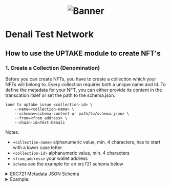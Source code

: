 <h1><p align="center"><img alt="Banner" src="Denali.png" /></p></h1>

# Denali Test Network

## How to use the UPTAKE module to create NFT's

### 1. Create a Collection (Denomination)

Before you can create NFTs, you have to create a collection which your NFTs will belong to. Every collection requires both a unique name and id. 
To define the metadata for your NFT, you can either provide its content in the transcation itslef or set the path to the schema.json.

```
iond tx uptake issue <collection-id> \
	--name=<collection-name> \
	--schema=<schema-content or path/to/schema.json> \	
	--from=<from_address> \
	--chain-id=Test-Denali
```

Notes:
- `<collection-name>` alphanumeric value, min. 4 characters, has to start with a lower case letter
- `<collection-id>` alphanumeric value, min. 4 characters
- `<from_address>` your wallet address
- `schema` see the example for an erc721 schema below

<details>
  
  <summary>ERC721 Metadata JSON Schema</summary>
  
  ```
  {
    "title": "Asset Metadata",
    "type": "object",
    "properties": {
        "name": {
            "type": "string",
            "description": "Identifies the asset to which this NFT represents",
        },
        "description": {
            "type": "string",
            "description": "Describes the asset to which this NFT represents",
        },
        "image": {
            "type": "string",
            "description": "A URI pointing to a resource with mime type image/* representing the asset to which this NFT represents. Consider making any images at a width between 320 and 1080 pixels and aspect ratio between 1.91:1 and 4:5 inclusive.",
        }
    }
}
  ```
  
</details>

<details>
  
  <summary>Example:</summary>

```
iond tx uptake issue mightysword9 \
	--from=idep1heg29v6tc7npk950pgd3phl5g2ll306pzy68ha \
	--name=MightySword \
	--schema="schema.json" \
	--chain-id=Test-Denali
```

### 2. Create NFTs

After creating the collection we can create the corresponding NFTs. Similar to the collection, NFTs have an unique name and id. Furthermore you have to define the recipient of the NFT.
Through the uri flag, you can define the address where the metadata for this specific NFT is stored. Metadata can be either stored centralized (your own api) or dezentralized (e.g. [ipfs.io])

```
iond tx uptake mint <collection-id> <item-id> \
	--name=<item-name> \
  	--uri=<uri>
	--from=<from_address> \
	--recipient=<owner_address> \
	--chain-id=<chain-id>
```

<details>
  
  <summary>Example:</summary>


```
iond tx uptake mint mightysword9 sworditem001 \
	--name=SwordItem \
	--uri=ipfs://ipfs2askmak2344dkabmna0
	--recipient=idep1heg29v6tc7npk950pgd3phl5g2ll306pzy68ha \
	--from=idep1heg29v6tc7npk950pgd3phl5g2ll306pzy68ha  \
	--chain-id=Test-Denali
```
	
</details>

### 3. Other transaction commands

#### 3.1 Transfer NFT

```
iond tx uptake transfer <recipient> <collection-id> <item-id> \
	--uri=<uri> \
	--from=<from_address> \
	--chain-id=<chain-id>
```
<details>
  
  <summary>Example:</summary>


```
iond tx uptake transfer idep1heg29v6tc7npk950pgd3phl5g2ll306pzy453ha mightysword9 sworditem001 \
	--uri=ipfs://ipfs2askmak2344dkabmna0 \
	--from=idep1heg29v6tc7npk950pgd3phl5g2ll306pzy68ha \
	--chain-id Test-Denali
```

</details>	

#### 3.2 Burn NFT

```
iond tx uptake burn <collection-id> <item-id> \
	--uri=<uri> \
	--from=<from_address> \
	--chain-id=<chain-id>
```
<details>
  
  <summary>Example:</summary>


```
iond tx uptake burn mightysword9 sworditem001 \
	--uri=ipfs://ipfs2askmak2344dkabmna0 \
	--from=idep1heg29v6tc7npk950pgd3phl5g2ll306pzy68ha \
	--chain-id Test-Denali
```

</details>
	
### 4. Query commands

#### 4.1 Query all collections

```
iond query uptake denoms
```

#### 4.2 Query the details of a collection

```
iond query uptake denom <collection-id>
```
<details>
  
  <summary>Example:</summary>

```
iond query uptake denom mightysword9
```

</details>
	
#### 4.3 Query the details of the collection and all NFTs of a collection

```
iond query uptake collection <collection-id>
```
<details>
  
  <summary>Example:</summary>

```
iond query uptake collection mightysword9
```

</details>
	
#### 4.4 Query all collections/nfts of a spcific owner

```
iond query uptake owner <owner-address>
```
<details>
  
  <summary>Example:</summary>

```
iond query uptake owner idep1y346pfnqjwf335wqqxpm60aa2m9h6lm3ucxexu
```
	
</details>	

#### 4.5 Query nfts of a spcific collection for a owner

```
iond query uptake owner <owner-address> --denom-id=<collection-id>
```
<details>
  
  <summary>Example:</summary>

```
iond q uptake owner idep1y346pfnqjwf335wqqxpm60aa2m9h6lm3ucxexu --denom-id=mightysword9
```
	
</details>	

#### 4.6 Query the total supply for a collection

```
iond query uptake supply <collection-id>
```
<details>
  
  <summary>Example:</summary>

```
iond query uptake supply mightysword9
```

	
</details>
	
#### 4.7 Query the details for a specific NFT

```
iond query uptake token <collection-id> <item-id>
```
<details>
  
  <summary>Example:</summary>

```
iond query uptake token mightysword9 sworditem001
```

	
</details>
